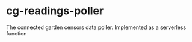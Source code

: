 # cg-readings-poller
The connected garden censors data poller. Implemented as a serverless function
